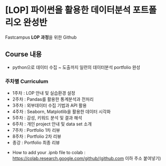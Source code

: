 # [LOP] 파이썬을 활용한 데이터분석 포트폴리오 완성반
Fastcampus **LOP 과정**을 위한 Github

## Course 내용
- python으로 데이터 수집 ~ 도출까지 일련의 데이터분석 portfolio 완성

### 주차별 Curriculum
- 1주차 : LOP 안내 및 실습환경 설정
- 2주차 : Pandas를 활용한 통계분석과 전처리
- 3주차 : 외부데이터 수집 기법과 API 활용
- 4주차 : Seaborn, Matplotlib을 활용한 데이터 시각화
- 5주차 : 감성, 키워드 분석 및 결과 해석
- 6주차 : 개인 project 안내 및 data set 소개
- 7주차 : Portfolio 1차 리뷰
- 8주차 : Portfolio 2차 리뷰
- 종강 : Portfolio 최종 리뷰

* How to add your .ipnb file to colab : https://colab.research.google.com/github/(github.com 이하 주소 붙여넣기)
